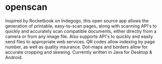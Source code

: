# openscan
Inspired by Rocketbook on Indegogo, this open source app allows the generation of printable, easy-to-scan pages, along with scanning API's to quickly and accurately scan compatible documents, either directly from a camera or from any image file. Also supports API's to quickly and easily send files to appropriate web services. QR codes allow indexing by page number, as well as quality insurance. Dot-maps and borders allow for accurate cropping and skewing. Currently written in Java for Desktop & Android.
